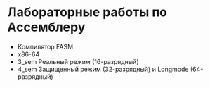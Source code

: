 # Лабораторные работы по Ассeмблеру
- Компилятор FASM
- x86-64
- 3_sem Реальный режим (16-разрядный)
- 4_sem Защищенный режим (32-разрядный) и Longmode 
(64-разрядный)
